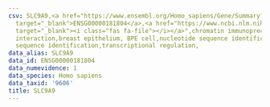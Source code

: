 ```yaml
---
csv: SLC9A9,<a href="https://www.ensembl.org/Homo_sapiens/Gene/Summary?db=core;g=ENSG00000181804"
  target="_blank">ENSG00000181804</a>,<a href="https://www.ncbi.nlm.nih.gov/pubmed/22863008"
  target="_blank"><i class="fas fa-file"></i></a>",chromatin immunoprecipitation assay,direct
  interaction,breast epithelium, BPE cell,nucleotide sequence identification,nucleotide
  sequence identification,transcriptional regulation,
data_alias: SLC9A9
data_id: ENSG00000181804
data_numevidence: 1
data_species: Homo sapiens
data_taxid: '9606'
title: SLC9A9
---
```


